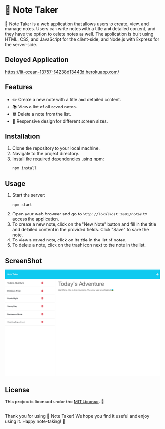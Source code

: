 # 📝 Note Taker

📝 Note Taker is a web application that allows users to create, view, and manage notes. Users can write notes with a title and detailed content, and they have the option to delete notes as well. The application is built using HTML, CSS, and JavaScript for the client-side, and Node.js with Express for the server-side.

## Deloyed Application
https://lit-ocean-13757-64238d13443d.herokuapp.com/


## Features

- ✏️ Create a new note with a title and detailed content.
- 📚 View a list of all saved notes.
- 🗑️ Delete a note from the list.
- 📱 Responsive design for different screen sizes.

## Installation

1. Clone the repository to your local machine.
2. Navigate to the project directory.
3. Install the required dependencies using npm:
   ```
   npm install
   ```

## Usage

1. Start the server:
   ```
   npm start
   ```
2. Open your web browser and go to `http://localhost:3001/notes` to access the application.
3. To create a new note, click on the "New Note" button and fill in the title and detailed content in the provided fields. Click "Save" to save the note.
4. To view a saved note, click on its title in the list of notes.
5. To delete a note, click on the trash icon next to the note in the list.

## ScreenShot
![Screenshot](/notetaker_screenshot.png)

## License

This project is licensed under the [MIT License](LICENSE). 📄

##
Thank you for using 📝 Note Taker! We hope you find it useful and enjoy using it. Happy note-taking! 🚀